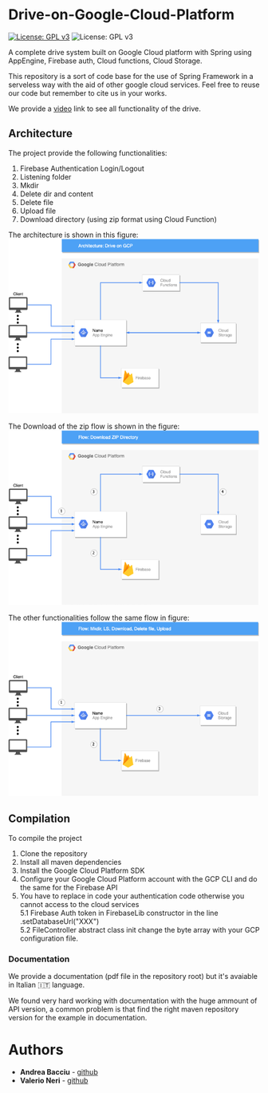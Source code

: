 # Drive-on-Google-Cloud-Platform

[![License: GPL v3](https://img.shields.io/badge/-Sapienza%20University%20of%20Rome-red)](https://www.gnu.org/licenses/gpl-3.0)
![License: GPL v3](https://www.gstatic.com/devrel-devsite/prod/veaa02889f0c07424beaa31d9bac1e874b6464e7ed7987fde4c94a59ace9487fa/cloud/images/cloud-logo.svg)

A complete drive system built on Google Cloud platform with Spring using AppEngine, Firebase auth, Cloud functions, Cloud Storage.

This repository is a sort of code base for the use of Spring Framework in a serveless way with the aid of other google cloud services. 
Feel free to reuse our code but remember to cite us in your works.

We provide a [video](https://www.youtube.com/watch?v=6Uht4Emzqic) link to see all functionality of the drive.

## Architecture
The project provide the following functionalities:<br>
1)  Firebase Authentication Login/Logout
2)  Listening folder
3)  Mkdir 
4)  Delete dir and content 
5)  Delete file 
6)  Upload file 
7)  Download directory (using zip format using Cloud Function)

The architecture is shown in this figure:
![architecturefigure](./images/ArchitectureDriveGCP.png)

The Download of the zip flow is shown in the figure:
![downloadZip](./images/DownloadZipFlow.png)

The other functionalities follow the same flow in figure:
![FlowDownloadDeleteUploadMkdir](./images/FlowDownloadDeleteUploadMkdir.png)

## Compilation 
To compile the project<br>

1) Clone the repository
2) Install all maven dependencies
3) Install the Google Cloud Platform SDK
4) Configure your Google Cloud Platform account with the GCP CLI and do the same for the Firebase API
5) You have to replace in code your authentication code otherwise you cannot access to the cloud services <br>
   5.1 Firebase Auth token in FirebaseLib constructor in the line .setDatabaseUrl("XXX")<br>
   5.2 FileController abstract class init change the byte array with your GCP configuration file.<br>



### Documentation
We provide a documentation (pdf file in the repository root) but it's avaiable in Italian 🇮🇹 language.


We found very hard working with documentation with the huge ammount of  API version, a common problem is that find the right maven repository version for the example in documentation.


# Authors

* **Andrea Bacciu**  - [github](https://github.com/andreabac3)
* **Valerio Neri**  - [github](https://github.com/andreabac3)
